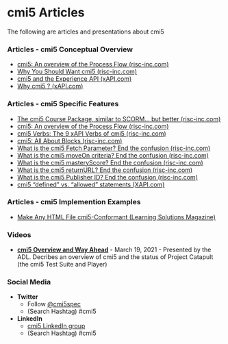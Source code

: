 # cmi5 Articles

The following are articles and presentations about cmi5

### Articles - cmi5 Conceptual Overview
  * [cmi5: An overview of the Process Flow (risc-inc.com)](https://risc-inc.com/cmi5-overview-process-flow/)
  * [Why You Should Want cmi5 (risc-inc.com)](https://risc-inc.com/why-you-should-want-cmi5/)
  * [cmi5 and the Experience API (xAPI.com)](https://xapi.com/cmi5/)
  * [Why cmi5 ? (xAPI.com)](https://xapi.com/blog/why-use-cmi5/)

### Articles - cmi5 Specific Features
  * [The cmi5 Course Package, similar to SCORM... but better (risc-inc.com)](https://risc-inc.com/the-cmi5-course-package/)
  * [cmi5: An overview of the Process Flow (risc-inc.com)](https://risc-inc.com/cmi5-overview-process-flow/)
  * [cmi5 Verbs: The 9 xAPI Verbs of cmi5 (risc-inc.com)](https://risc-inc.com/the-cmi5-verbs/)
  * [cmi5: All About Blocks (risc-inc.com)](https://risc-inc.com/cmi5-all-about-blocks/)
  * [What is the cmi5 Fetch Parameter? End the confusion (risc-inc.com)](https://risc-inc.com/what-is-cmi5-fetch-parameter/)
  * [What is the cmi5 moveOn criteria? End the confusion (risc-inc.com)](https://risc-inc.com/cmi5-moveon/)
  * [What is the cmi5 masteryScore? End the confusion (risc-inc.com)](https://risc-inc.com/cmi5-masteryscore/)
  * [What is the cmi5 returnURL? End the confusion (risc-inc.com)](https://risc-inc.com/cmi5-returnurl/)
  * [What is the cmi5 Publisher ID? End the confusion (risc-inc.com)](https://learningsolutionsmag.com/articles/2447/make-any-html-file-cmi5-conformant)
  * [cmi5 “defined” vs. “allowed” statements (XAPI.com)](https://xapi.com/blog/cmi5-defined-vs-allowed-statements/)

### Articles - cmi5 Implemention Examples
   * [Make Any HTML File cmi5-Conformant (Learning Solutions Magazine)](https://learningsolutionsmag.com/articles/2447/make-any-html-file-cmi5-conformant)

### Videos
   * **[cmi5 Overview and Way Ahead](https://www.youtube.com/watch?v=JSIXnw3hoOg)** - March 19, 2021 - Presented by the ADL.   Decribes an overview of cmi5 and the status of Project Catapult (the cmi5 Test Suite and Player)

### Social Media
* **Twitter**
    * Follow [@cmi5spec](https://twitter.com/cmi5spec)
    * (Search Hashtag) #cmi5
* **LinkedIn**
  * [cmi5 LinkedIn group](https://www.linkedin.com/groups/3943740/)
  * (Search Hashtag) #cmi5
